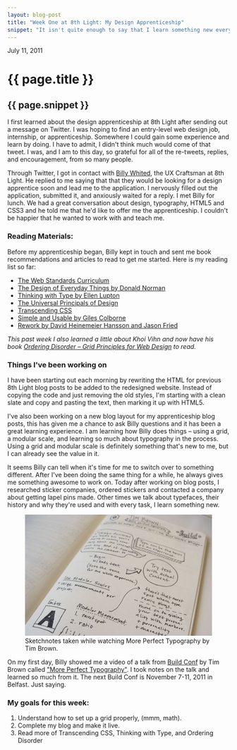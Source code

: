 ```yaml
---
layout: blog-post
title: "Week One at 8th Light: My Design Apprenticeship"
snippet: "It isn't quite enough to say that I learn something new every day while at 8th Light, it's more like every 20 minutes."
---
```


<p class="date">July 11, 2011</p>

# {{ page.title }}

## {{ page.snippet }}

I first learned about the design apprenticeship at 8th Light after sending out a message 
on Twitter. I was hoping to find an entry-level web design job, internship, or apprenticeship. 
Somewhere I could gain some experience and learn by doing. I have to admit, I didn't think 
much would come of that tweet. I was, and I am to this day, so grateful for all of the 
re-tweets, replies, and encouragement, from so many people. 

Through Twitter, I got in contact with [Billy Whited](http://www.8thlight.com/our-team/billy-whited), 
the UX Craftsman at 8th Light. He replied to me saying that that they would be looking for a design apprentice 
soon and lead me to the application. I nervously filled out the application, submitted it, and anxiously 
waited for a reply. I met Billy for lunch. We had a great conversation about design, typography, 
HTML5 and CSS3 and he told me that he'd like to offer me the apprenticeship. I couldn't be 
happier that he wanted to work with and teach me.

### Reading Materials:

Before my apprenticeship began, Billy kept in touch and sent me book recommendations and 
articles to read to get me started. Here is my reading list so far:

* [The Web Standards Curriculum](http://dev.opera.com/articles/view/1-introduction-to-the-web-standards-cur/)
* [The Design of Everyday Things by Donald Norman](http://www.amazon.com/Design-Everyday-Things-Donald-Norman/dp/0465067107)
* [Thinking with Type by Ellen Lupton](http://www.amazon.com/Thinking-Type-2nd-revised-expanded/dp/1568989695)
* [The Universal Principals of Design](http://www.amazon.com/Universal-Principles-Design-William-Lidwell/dp/1592530079)
* [Transcending CSS](http://www.amazon.com/Transcending-CSS-Fine-Art-Design/dp/0321410971)
* [Simple and Usable by Giles Colborne](http://www.amazon.com/Simple-Usable-Mobile-Interaction-Design/dp/0321703545)
* [Rework by David Heinemeier Hansson and Jason Fried](http://www.amazon.com/Rework-Jason-Fried/dp/0307463745)

*This past week I also learned a little about Khoi Vihn and now have his book [Ordering Disorder &ndash; Grid Principles for Web Design](http://www.amazon.com/Ordering-Disorder-Principles-Design-Voices/dp/0321703537) to read.*

### Things I've been working on

I have been starting out each morning by rewriting the HTML for previous 8th Light blog posts 
to be added to the redesigned website. Instead of copying the code and just removing the old 
styles, I'm starting with a clean slate and copy and pasting the text, then marking it up with 
HTML5.

I've also been working on a new blog layout for my apprenticeship blog posts, this has given 
me a chance to ask Billy questions and it has been a great learning experience. I am learning 
how Billy does things &ndash; using a grid, a modular scale, and learning so much about typography 
in the process. Using a grid and modular scale is definitely something that's new to me, but 
I can already see the value in it.

It seems Billy can tell when it's time for me to switch over to something different. After 
I've been doing the same thing for a while, he always gives me something awesome to work on. 
Today after working on blog posts, I researched sticker companies, ordered stickers and 
contacted a company about getting lapel pins made. Other times we talk about typefaces, 
their history and why they're used and with every task, I learn something new.

<figure>
	<img src="/images/blog/week1/IMG_8404.jpg" alt="Sketchnotes from Tim Brown's More Perfect Typography talk." />
	<figcaption>Sketchnotes taken while watching More Perfect Typography by Tim Brown.</figcaption>
</figure>

On my first day, Billy showed me a video of a talk from [Build Conf](http://2011.buildconf.com/) by Tim Brown called ["More Perfect Typography"](http://vimeo.com/17079380). I took notes on the talk and learned so much from it. The next Build Conf is November 7-11, 2011 in Belfast. Just saying.

### My goals for this week:

1. Understand how to set up a grid properly, (mmm, math).
2. Complete my blog and make it live.
3. Read more of Transcending CSS, Thinking with Type, and Ordering Disorder
